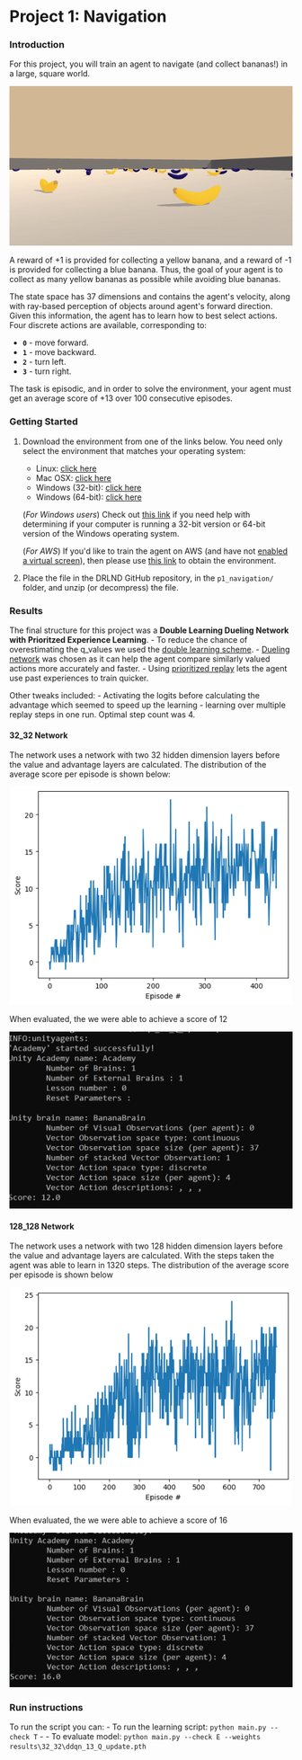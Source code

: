 # Project 1: Navigation

### Introduction

For this project, you will train an agent to navigate (and collect bananas!) in a large, square world.  

<p align="center">
<img src="./results/run.gif">
</p>

A reward of +1 is provided for collecting a yellow banana, and a reward of -1 is provided for collecting a blue banana.  Thus, the goal of your agent is to collect as many yellow bananas as possible while avoiding blue bananas.  

The state space has 37 dimensions and contains the agent's velocity, along with ray-based perception of objects around agent's forward direction.  Given this information, the agent has to learn how to best select actions.  Four discrete actions are available, corresponding to:
- **`0`** - move forward.
- **`1`** - move backward.
- **`2`** - turn left.
- **`3`** - turn right.

The task is episodic, and in order to solve the environment, your agent must get an average score of +13 over 100 consecutive episodes.

### Getting Started

1. Download the environment from one of the links below.  You need only select the environment that matches your operating system:
    - Linux: [click here](https://s3-us-west-1.amazonaws.com/udacity-drlnd/P1/Banana/Banana_Linux.zip)
    - Mac OSX: [click here](https://s3-us-west-1.amazonaws.com/udacity-drlnd/P1/Banana/Banana.app.zip)
    - Windows (32-bit): [click here](https://s3-us-west-1.amazonaws.com/udacity-drlnd/P1/Banana/Banana_Windows_x86.zip)
    - Windows (64-bit): [click here](https://s3-us-west-1.amazonaws.com/udacity-drlnd/P1/Banana/Banana_Windows_x86_64.zip)
    
    (_For Windows users_) Check out [this link](https://support.microsoft.com/en-us/help/827218/how-to-determine-whether-a-computer-is-running-a-32-bit-version-or-64) if you need help with determining if your computer is running a 32-bit version or 64-bit version of the Windows operating system.

    (_For AWS_) If you'd like to train the agent on AWS (and have not [enabled a virtual screen](https://github.com/Unity-Technologies/ml-agents/blob/master/docs/Training-on-Amazon-Web-Service.md)), then please use [this link](https://s3-us-west-1.amazonaws.com/udacity-drlnd/P1/Banana/Banana_Linux_NoVis.zip) to obtain the environment.

2. Place the file in the DRLND GitHub repository, in the `p1_navigation/` folder, and unzip (or decompress) the file. 

### Results

The final structure for this project was a **Double Learning Dueling Network with Prioritzed Experience Learning**. 
    - To reduce the chance of overestimating the q_values we used the [double learning scheme](https://arxiv.org/pdf/1509.06461.pdf). 
    - [Dueling network](https://arxiv.org/pdf/1511.06581.pdf) was chosen as it can help the agent compare similarly valued actions more accurately and faster. 
    - Using [prioritized replay](https://arxiv.org/pdf/1511.05952.pdf) lets the agent use past experiences to train quicker.

Other tweaks included: 
    - Activating the logits before calculating the advantage which seemed to speed up the learning
    - learning over multiple replay steps in one run. Optimal step count was 4.

#### 32_32 Network
The network uses a network with two 32 hidden dimension layers before the value and advantage layers are calculated.
The distribution of the average score per episode is shown below:
<p align="center">
<img src="./results/32_32/dddqn_scores_Q_update.png">
</p>

When evaluated, the we were able to achieve a score of 12
<p align="center">
<img src="./results/32_32/Evaluation.PNG">
</p>

#### 128_128 Network
The network uses a network with two 128 hidden dimension layers before the value and advantage layers are calculated.
With the steps taken the agent was able to learn in 1320 steps. The distribution of the average score per episode is shown below
<p align="center">
<img src="./results/128_128/dddqn_scores.png">
</p>

When evaluated, the we were able to achieve a score of 16
<p align="center">
<img src="./results/128_128/Score.PNG">
</p>

### Run instructions
To run the script you can:
    - To run the learning script: `python main.py --check T`
    - - To evaluate model: `python main.py --check E --weights results\32_32\ddqn_13_Q_update.pth`
